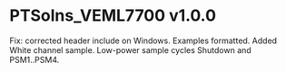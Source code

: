 # PTSolns_VEML7700 v1.0.0
Fix: corrected header include on Windows. Examples formatted. Added White channel sample. Low-power sample cycles Shutdown and PSM1..PSM4.
